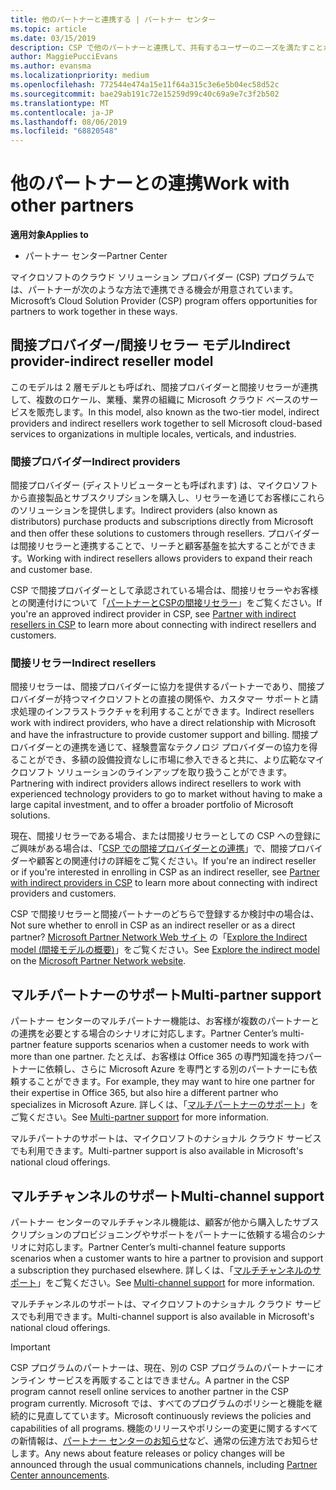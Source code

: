 ```yaml
---
title: 他のパートナーと連携する | パートナー センター
ms.topic: article
ms.date: 03/15/2019
description: CSP で他のパートナーと連携して、共有するユーザーのニーズを満たすことができます。
author: MaggiePucciEvans
ms.author: evansma
ms.localizationpriority: medium
ms.openlocfilehash: 772544e474a15e11f64a315c3e6e5b04ec58d52c
ms.sourcegitcommit: bae29ab191c72e15259d99c40c69a9e7c3f2b502
ms.translationtype: MT
ms.contentlocale: ja-JP
ms.lasthandoff: 08/06/2019
ms.locfileid: "68820548"
---
```

# <a name="work-with-other-partners"></a><span data-ttu-id="1431c-103">他のパートナーとの連携</span><span class="sxs-lookup"><span data-stu-id="1431c-103">Work with other partners</span></span>

<span data-ttu-id="1431c-104">**適用対象**</span><span class="sxs-lookup"><span data-stu-id="1431c-104">**Applies to**</span></span>

-  <span data-ttu-id="1431c-105">パートナー センター</span><span class="sxs-lookup"><span data-stu-id="1431c-105">Partner Center</span></span>

<span data-ttu-id="1431c-106">マイクロソフトのクラウド ソリューション プロバイダー (CSP) プログラムでは、パートナーが次のような方法で連携できる機会が用意されています。</span><span class="sxs-lookup"><span data-stu-id="1431c-106">Microsoft’s Cloud Solution Provider (CSP) program offers opportunities for partners to work together in these ways.</span></span>

## <a name="indirect-provider-indirect-reseller-model"></a><span data-ttu-id="1431c-107">間接プロバイダー/間接リセラー モデル</span><span class="sxs-lookup"><span data-stu-id="1431c-107">Indirect provider-indirect reseller model</span></span>

<span data-ttu-id="1431c-108">このモデルは 2 層モデルとも呼ばれ、間接プロバイダーと間接リセラーが連携して、複数のロケール、業種、業界の組織に Microsoft クラウド ベースのサービスを販売します。</span><span class="sxs-lookup"><span data-stu-id="1431c-108">In this model, also known as the two-tier model, indirect providers and indirect resellers work together to sell Microsoft cloud-based services to organizations in multiple locales, verticals, and industries.</span></span> 

### <a name="indirect-providers"></a><span data-ttu-id="1431c-109">間接プロバイダー</span><span class="sxs-lookup"><span data-stu-id="1431c-109">Indirect providers</span></span>

<span data-ttu-id="1431c-110">間接プロバイダー (ディストリビューターとも呼ばれます) は、マイクロソフトから直接製品とサブスクリプションを購入し、リセラーを通じてお客様にこれらのソリューションを提供します。</span><span class="sxs-lookup"><span data-stu-id="1431c-110">Indirect providers (also known as distributors) purchase products and subscriptions directly from Microsoft and then offer these solutions to customers through resellers.</span></span> <span data-ttu-id="1431c-111">プロバイダーは間接リセラーと連携することで、リーチと顧客基盤を拡大することができます。</span><span class="sxs-lookup"><span data-stu-id="1431c-111">Working with indirect resellers allows providers to expand their reach and customer base.</span></span> 

<span data-ttu-id="1431c-112">CSP で間接プロバイダーとして承認されている場合は、間接リセラーやお客様との関連付けについて「[パートナーとCSPの間接リセラー](indirect-provider-tasks-in-partner-center.md)」をご覧ください。</span><span class="sxs-lookup"><span data-stu-id="1431c-112">If you're an approved indirect provider in CSP, see [Partner with indirect resellers in CSP](indirect-provider-tasks-in-partner-center.md) to learn more about connecting with indirect resellers and customers.</span></span> 

### <a name="indirect-resellers"></a><span data-ttu-id="1431c-113">間接リセラー</span><span class="sxs-lookup"><span data-stu-id="1431c-113">Indirect resellers</span></span> 

<span data-ttu-id="1431c-114">間接リセラーは、間接プロバイダーに協力を提供するパートナーであり、間接プロバイダーが持つマイクロソフトとの直接の関係や、カスタマー サポートと請求処理のインフラストラクチャを利用することができます。</span><span class="sxs-lookup"><span data-stu-id="1431c-114">Indirect resellers work with indirect providers, who have a direct relationship with Microsoft and have the infrastructure to provide customer support and billing.</span></span> <span data-ttu-id="1431c-115">間接プロバイダーとの連携を通じて、経験豊富なテクノロジ プロバイダーの協力を得ることができ、多額の設備投資なしに市場に参入できると共に、より広範なマイクロソフト ソリューションのラインアップを取り扱うことができます。</span><span class="sxs-lookup"><span data-stu-id="1431c-115">Partnering with indirect providers allows indirect resellers to work with experienced technology providers to go to market without having to make a large capital investment, and to offer a broader portfolio of Microsoft solutions.</span></span> 

<span data-ttu-id="1431c-116">現在、間接リセラーである場合、または間接リセラーとしての CSP への登録にご興味がある場合は、「[CSP での間接プロバイダーとの連携](indirect-reseller-tasks-in-partner-center.md)」で、間接プロバイダーや顧客との関連付けの詳細をご覧ください。</span><span class="sxs-lookup"><span data-stu-id="1431c-116">If you're an indirect reseller or if you're interested in enrolling in CSP as an indirect reseller, see [Partner with indirect providers in CSP](indirect-reseller-tasks-in-partner-center.md) to learn more about connecting with indirect providers and customers.</span></span>

<span data-ttu-id="1431c-117">CSP で間接リセラーと間接パートナーのどちらで登録するか検討中の場合は、</span><span class="sxs-lookup"><span data-stu-id="1431c-117">Not sure whether to enroll in CSP as an indirect reseller or as a direct partner?</span></span> <span data-ttu-id="1431c-118">[Microsoft Partner Network Web サイト](https://partner.microsoft.com) の「[Explore the Indirect model (間接モデルの概要)](https://partner.microsoft.com/cloud-solution-provider/indirect)」をご覧ください。</span><span class="sxs-lookup"><span data-stu-id="1431c-118">See [Explore the indirect model](https://partner.microsoft.com/cloud-solution-provider/indirect) on the [Microsoft Partner Network website](https://partner.microsoft.com).</span></span>   

## <a name="multi-partner-support"></a><span data-ttu-id="1431c-119">マルチパートナーのサポート</span><span class="sxs-lookup"><span data-stu-id="1431c-119">Multi-partner support</span></span>

<span data-ttu-id="1431c-120">パートナー センターのマルチパートナー機能は、お客様が複数のパートナーとの連携を必要とする場合のシナリオに対応します。</span><span class="sxs-lookup"><span data-stu-id="1431c-120">Partner Center’s multi-partner feature supports scenarios when a customer needs to work with more than one partner.</span></span> <span data-ttu-id="1431c-121">たとえば、お客様は Office 365 の専門知識を持つパートナーに依頼し、さらに Microsoft Azure を専門とする別のパートナーにも依頼することができます。</span><span class="sxs-lookup"><span data-stu-id="1431c-121">For example, they may want to hire one partner for their expertise in Office 365, but also hire a different partner who specializes in Microsoft Azure.</span></span> <span data-ttu-id="1431c-122">詳しくは、「[マルチパートナーのサポート](multipartner.md)」をご覧ください。</span><span class="sxs-lookup"><span data-stu-id="1431c-122">See [Multi-partner support](multipartner.md) for more information.</span></span>

<span data-ttu-id="1431c-123">マルチパートナのサポートは、マイクロソフトのナショナル クラウド サービスでも利用できます。</span><span class="sxs-lookup"><span data-stu-id="1431c-123">Multi-partner support is also available in Microsoft's national cloud offerings.</span></span> 

## <a name="multi-channel-support"></a><span data-ttu-id="1431c-124">マルチチャンネルのサポート</span><span class="sxs-lookup"><span data-stu-id="1431c-124">Multi-channel support</span></span>

<span data-ttu-id="1431c-125">パートナー センターのマルチチャンネル機能は、顧客が他から購入したサブスクリプションのプロビジョニングやサポートをパートナーに依頼する場合のシナリオに対応します。</span><span class="sxs-lookup"><span data-stu-id="1431c-125">Partner Center’s multi-channel feature supports scenarios when a customer wants to hire a partner to provision and support a subscription they purchased elsewhere.</span></span> <span data-ttu-id="1431c-126">詳しくは、「[マルチチャンネルのサポート](multichannel.md)」をご覧ください。</span><span class="sxs-lookup"><span data-stu-id="1431c-126">See [Multi-channel support](multichannel.md) for more information.</span></span>

<span data-ttu-id="1431c-127">マルチチャンネルのサポートは、マイクロソフトのナショナル クラウド サービスでも利用できます。</span><span class="sxs-lookup"><span data-stu-id="1431c-127">Multi-channel support is also available in Microsoft's national cloud offerings.</span></span>

> [!IMPORTANT]  
> <span data-ttu-id="1431c-128">CSP プログラムのパートナーは、現在、別の CSP プログラムのパートナーにオンライン サービスを再販することはできません。</span><span class="sxs-lookup"><span data-stu-id="1431c-128">A partner in the CSP program cannot resell online services to another partner in the CSP program currently.</span></span> <span data-ttu-id="1431c-129">Microsoft では、すべてのプログラムのポリシーと機能を継続的に見直してています。</span><span class="sxs-lookup"><span data-stu-id="1431c-129">Microsoft continuously reviews the policies and capabilities of all programs.</span></span> <span data-ttu-id="1431c-130">機能のリリースやポリシーの変更に関するすべての新情報は、[パートナー センターのお知らせ](https://partner.microsoft.com/pcv/announcements)など、通常の伝達方法でお知らせします。</span><span class="sxs-lookup"><span data-stu-id="1431c-130">Any news about feature releases or policy changes will be announced through the usual communications channels, including [Partner Center announcements](https://partner.microsoft.com/pcv/announcements).</span></span>